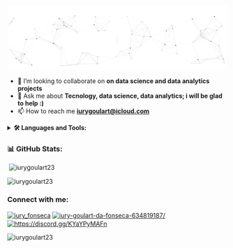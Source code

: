 <!--
How to make the bio gif ?
💜 Thanks to [matyo91](https://github.com/matyo91)
I made my with https://codesandbox.io/s/github-profile-2ijk7
Then i recorded my screen to gif on Mac with Quicktime  and save result to [assets/github.mov](assets/github.mov)
This [GIF converter](https://ezgif.com/video-to-gif) help me to create a dedicated command that convert MOV to GIF.
Then i save result to [assets/github.gif](assets/github.gif)

<h1 align="center">Hi 👋, I'm Iury Goulart</h1>
<h3 align="center">A passionate Data Scientist from Brazil</h3>
-->

<p align="center">
  <img src="https://github.com/iurygoulart23/iurygoulart23/raw/main/assets/header-github.gif" alt="Hi 👋, I'm Iury Goulart">
</p>


- 👯 I’m looking to collaborate on **on data science and data analytics projects**
- 💬 Ask me about **Tecnology, data science, data analytics; i will be glad to help :)**
- 📫 How to reach me **iurygoulart@icloud.com**


<details>
  <summary><b>🛠 Languages and Tools:</b></summary>

<p align="left"> <a href="https://aws.amazon.com" target="_blank" rel="noreferrer"> <img src="https://raw.githubusercontent.com/devicons/devicon/master/icons/amazonwebservices/amazonwebservices-original-wordmark.svg" alt="aws" width="40" height="40"/> </a> <a href="https://hive.apache.org/" target="_blank" rel="noreferrer"> <img src="https://www.vectorlogo.zone/logos/apache_hive/apache_hive-icon.svg" alt="hive" width="40" height="40"/> </a> <a href="https://www.mysql.com/" target="_blank" rel="noreferrer"> <img src="https://raw.githubusercontent.com/devicons/devicon/master/icons/mysql/mysql-original-wordmark.svg" alt="mysql" width="40" height="40"/> </a> <a href="https://pandas.pydata.org/" target="_blank" rel="noreferrer"> <img src="https://raw.githubusercontent.com/devicons/devicon/2ae2a900d2f041da66e950e4d48052658d850630/icons/pandas/pandas-original.svg" alt="pandas" width="40" height="40"/> </a> <a href="https://www.postgresql.org" target="_blank" rel="noreferrer"> <img src="https://raw.githubusercontent.com/devicons/devicon/master/icons/postgresql/postgresql-original-wordmark.svg" alt="postgresql" width="40" height="40"/> </a> <a href="https://www.python.org" target="_blank" rel="noreferrer"> <img src="https://raw.githubusercontent.com/devicons/devicon/master/icons/python/python-original.svg" alt="python" width="40" height="40"/> </a> <a href="https://scikit-learn.org/" target="_blank" rel="noreferrer"> <img src="https://upload.wikimedia.org/wikipedia/commons/0/05/Scikit_learn_logo_small.svg" alt="scikit_learn" width="40" height="40"/> </a> <a href="https://seaborn.pydata.org/" target="_blank" rel="noreferrer"> <img src="https://seaborn.pydata.org/_images/logo-mark-lightbg.svg" alt="seaborn" width="40" height="40"/> </a> <a href="https://www.tensorflow.org" target="_blank" rel="noreferrer"> <img src="https://www.vectorlogo.zone/logos/tensorflow/tensorflow-icon.svg" alt="tensorflow" width="40" height="40"/> </a> </p>
</details>
  
<h3 align="left">📊 GitHub Stats:</h3>
<p>&nbsp;<img align="center" src="https://github-readme-stats.vercel.app/api?username=iurygoulart23&show_icons=true&locale=en" alt="iurygoulart23" /></p>

<p><img align="center" src="https://github-readme-streak-stats.herokuapp.com/?user=iurygoulart23&" alt="iurygoulart23" /></p>

<h3 align="left">Connect with me:</h3>
<p align="left">
<a href="https://twitter.com/iury_fonseca" target="blank"><img align="center" src="https://raw.githubusercontent.com/rahuldkjain/github-profile-readme-generator/master/src/images/icons/Social/twitter.svg" alt="iury_fonseca" height="30" width="40" /></a>
<a href="https://linkedin.com/in/iury-goulart-da-fonseca-634819187/" target="blank"><img align="center" src="https://raw.githubusercontent.com/rahuldkjain/github-profile-readme-generator/master/src/images/icons/Social/linked-in-alt.svg" alt="iury-goulart-da-fonseca-634819187/" height="30" width="40" /></a>
<a href="https://discord.gg/https://discord.gg/KYaYPyMAFn" target="blank"><img align="center" src="https://raw.githubusercontent.com/rahuldkjain/github-profile-readme-generator/master/src/images/icons/Social/discord.svg" alt="https://discord.gg/KYaYPyMAFn" height="30" width="40" /></a>
</p>

<p align="left"> <img src="https://komarev.com/ghpvc/?username=iurygoulart23&label=Profile%20views&color=0e75b6&style=flat" alt="iurygoulart23" /> </p>
